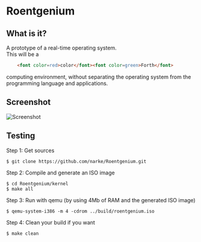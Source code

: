 Roentgenium
===========


What is it?
-----------

A prototype of a real-time operating system.  
This will be a
```html
	<font color=red>color</font><font color=green>Forth</font>
```
computing environment, without separating
the operating system from the programming language and applications.



Screenshot
----------
![Screenshot](https://raw.githubusercontent.com/narke/Roentgenium/master/docs/screenshots/roentgenium.gif "Roentgenium")


Testing
-------

Step 1: Get sources

	$ git clone https://github.com/narke/Roentgenium.git

Step 2: Compile and generate an ISO image

	$ cd Roentgenium/kernel
	$ make all

Step 3: Run with qemu (by using 4Mb of RAM and the generated ISO image)

	$ qemu-system-i386 -m 4 -cdrom ../build/roentgenium.iso

Step 4: Clean your build if you want

	$ make clean
